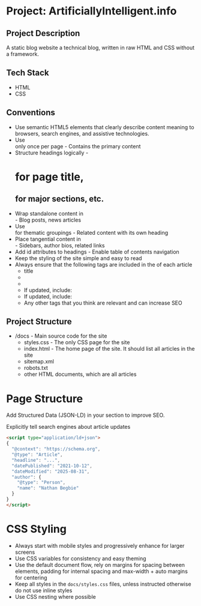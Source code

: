 # Project: ArtificiallyIntelligent.info

## Project Description
A static blog website a technical blog, written in raw HTML and CSS without a framework.

## Tech Stack
- HTML
- CSS

## Conventions
- Use semantic HTML5 elements that clearly describe content meaning to browsers, search engines, and assistive technologies.
- Use <main> only once per page - Contains the primary content
- Structure headings logically - <h1> for page title, <h2> for major sections, etc.
- Wrap standalone content in <article> - Blog posts, news articles
- Use <section> for thematic groupings - Related content with its own heading
- Place tangential content in <aside> - Sidebars, author bios, related links
- Add id attributes to headings - Enable table of contents navigation
- Keep the styling of the site simple and easy to read
- Always ensure that the following tags are included in the <head> of each article
  - title
  - <meta name="description" content="..." >
  - <meta property="article:published_time" content="...">
  - If updated, include: <meta property="article:modified_time" content="...">
  - If updated, include: <meta name="last-modified" content="...">
  - Any other <meta> tags that you think are relevant and can increase SEO

## Project Structure
- /docs - Main source code for the site
  - styles.css - The only CSS page for the site
  - index.html - The home page of the site. It should list all articles in the site
  - sitemap.xml
  - robots.txt
  - other HTML documents, which are all articles

# Page Structure
Add Structured Data (JSON-LD) in your <head> section to improve SEO.

Explicitly tell search engines about article updates
```html
<script type="application/ld+json">
{
  "@context": "https://schema.org",
  "@type": "Article",
  "headline": "...",
  "datePublished": "2021-10-12",
  "dateModified": "2025-08-31",
  "author": {
    "@type": "Person",
    "name": "Nathan Begbie"
  }
}
</script>
```

# CSS Styling
- Always start with mobile styles and progressively enhance for larger screens
- Use CSS variables for consistency and easy theming
- Use the default document flow, rely on margins for spacing between elements, padding for internal spacing and max-width + auto margins for centering
- Keep all styles in the `docs/styles.css` files, unless instructed otherwise do not use inline styles
- Use CSS nesting where possible
